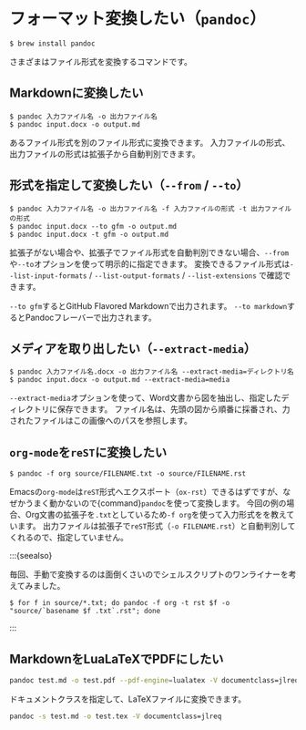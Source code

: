 # フォーマット変換したい（``pandoc``）

```console
$ brew install pandoc
```

さまざまはファイル形式を変換するコマンドです。

## Markdownに変換したい

```console
$ pandoc 入力ファイル名 -o 出力ファイル名
$ pandoc input.docx -o output.md
```

あるファイル形式を別のファイル形式に変換できます。
入力ファイルの形式、出力ファイルの形式は拡張子から自動判別できます。

## 形式を指定して変換したい（``--from`` / ``--to``）

```console
$ pandoc 入力ファイル名 -o 出力ファイル名 -f 入力ファイルの形式 -t 出力ファイルの形式
$ pandoc input.docx --to gfm -o output.md
$ pandoc input.docx -t gfm -o output.md
```

拡張子がない場合や、拡張子でファイル形式を自動判別できない場合、``--from``や``--to``オプションを使って明示的に指定できます。
変換できるファイル形式は``--list-input-formats`` / ``--list-output-formats`` / ``--list-extensions`` で確認できます。

``--to gfm``するとGitHub Flavored Markdownで出力されます。
``--to markdown``するとPandocフレーバーで出力されます。

## メディアを取り出したい（``--extract-media``）

```console
$ pandoc 入力ファイル名.docx -o 出力ファイル名 --extract-media=ディレクトリ名
$ pandoc input.docx -o output.md --extract-media=media
```

``--extract-media``オプションを使って、Word文書から図を抽出し、指定したディレクトリに保存できます。
ファイル名は、先頭の図から順番に採番され、力されたファイルはこの画像へのパスを参照します。

## ``org-mode``を``reST``に変換したい

```console
$ pandoc -f org source/FILENAME.txt -o source/FILENAME.rst
```

Emacsの``org-mode``は``reST``形式へエクスポート（``ox-rst``）できるはずですが、なぜかうまく動かないので{command}`pandoc`を使って変換します。
今回の例の場合、Org文書の拡張子を``.txt``としているため``-f org``を使って入力形式をを教えています。
出力ファイルは拡張子で``reST``形式（``-o FILENAME.rst``）と自動判別してくれるので、指定していません。

:::{seealso}

毎回、手動で変換するのは面倒くさいのでシェルスクリプトのワンライナーを考えてみました。

```console
$ for f in source/*.txt; do pandoc -f org -t rst $f -o "source/`basename $f .txt`.rst"; done
```

:::

## MarkdownをLuaLaTeXでPDFにしたい

```bash
pandoc test.md -o test.pdf --pdf-engine=lualatex -V documentclass=jlreq
```

ドキュメントクラスを指定して、LaTeXファイルに変換できます。

```bash
pandoc -s test.md -o test.tex -V documentclass=jlreq
```
